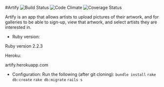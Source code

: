 #Artify
![Build Status](https://codeship.com/projects/7f45f120-e873-0133-e1f1-7ab9be0b8d5f/status?branch=master)
![Code Climate](https://codeclimate.com/github/brittacarroll/artify.png)
![Coverage Status](https://coveralls.io/repos/brittacarroll/artify/badge.png)


Artify is an app that allows artists to upload pictures of their artwork, and for
galleries to be able to sign-up, view that artwork, and select artists they are interested in.

* Ruby version:

Ruby version 2.2.3

Heroku:

artify.herokuapp.com

* Configuration:
Run the following (after git cloning):
  ``bundle install``
  ``rake db:create``
  ``rake db:migrate``
  ``rails s``
